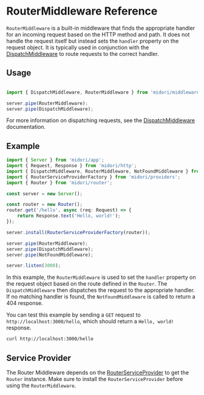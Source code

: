# RouterMiddleware Reference
`RouterMiddleware` is a built-in middleware that finds the appropriate handler for an incoming request based on the HTTP method and path. It does not handle the request itself but instead sets the `handler` property on the request object. It is typically used in conjunction with the [DispatchMiddleware](./dispatch.md) to route requests to the correct handler.

## Usage
```ts

import { DispatchMiddleware, RouterMiddleware } from 'midori/middlewares';

server.pipe(RouterMiddleware);
server.pipe(DispatchMiddleware);
```

For more information on dispatching requests, see the [DispatchMiddleware](./dispatch.md) documentation.

## Example
```ts
import { Server } from 'midori/app';
import { Request, Response } from 'midori/http';
import { DispatchMiddleware, RouterMiddleware, NotFoundMiddleware } from 'midori/middlewares';
import { RouterServiceProviderFactory } from 'midori/providers';
import { Router } from 'midori/router';

const server = new Server();

const router = new Router();
router.get('/hello', async (req: Request) => {
    return Response.text('Hello, world!');
});

server.install(RouterServiceProviderFactory(router));

server.pipe(RouterMiddleware);
server.pipe(DispatchMiddleware);
server.pipe(NotFoundMiddleware);

server.listen(3000);
```

In this example, the `RouterMiddleware` is used to set the `handler` property on the request object based on the route defined in the `Router`. The `DispatchMiddleware` then dispatches the request to the appropriate handler. If no matching handler is found, the `NotFoundMiddleware` is called to return a 404 response.

You can test this example by sending a `GET` request to `http://localhost:3000/hello`, which should return a `Hello, world!` response.
```sh
curl http://localhost:3000/hello
```

## Service Provider
The Router Middleware depends on the [RouterServiceProvider](../providers/router-service.md) to get the `Router` instance. Make sure to install the `RouterServiceProvider` before using the `RouterMiddleware`.
